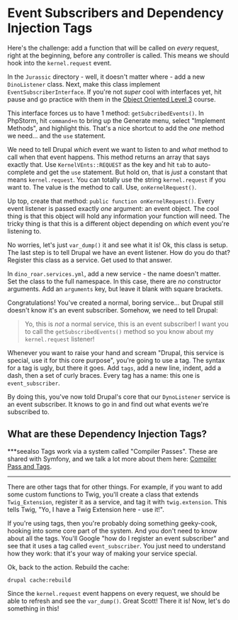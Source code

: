 # Event Subscribers and Dependency Injection Tags

Here's the challenge: add a function that will be called on *every* request, right
at the beginning, before any controller is called. This means we should hook into
the `kernel.request` event.

In the `Jurassic` directory - well, it doesn't matter where - add a new `DinoListener`
class. Next, make this class implement `EventSubscriberInterface`. If you're not
*super* cool with interfaces yet, hit pause and go practice with them in the
[Object Oriented Level 3](https://knpuniversity.com/screencast/oo-ep3) course.

This interface forces us to have 1 method: `getSubcribedEvents()`. In PhpStorm,
hit `command+n` to bring up the Generate menu, select "Implement Methods", and
highlight this. That's a nice shortcut to add the *one* method we need... and the
`use` statement.

We need to tell Drupal *which* event we want to listen to and *what* method to call
when that event happens. This method returns an array that says exactly that. Use
`KernelVEnts::REQUEST` as the key and hit `tab` to auto-complete and get the `use`
statement. But hold on, that is *just* a constant that means `kernel.request`. You
can totally use the string `kernel.request` if you want to. The value is the method
to call. Use, `onKernelRequest()`.

Up top, create that method: `public function onKernelRequest()`. Every event listener
is passed exactly *one* argument: an event object. The cool thing is that this object
will hold any information your function will need. The tricky thing is that this
is a different object depending on *which* event you're listening to.

No worries, let's just `var_dump()` it and see what it is! Ok, this class is setup.
The last step is to tell Drupal we have an event listener. How do you do that? Register
this class as a service. Get used to that answer.

In `dino_roar.services.yml`, add a new service - the name doesn't matter. Set the
class to the full namespace. In this case, there are *no* constructor arguments.
Add an `arguments` key, but leave it blank with square brackets.

Congratulations! You've created a normal, boring service... but Drupal still doesn't
know it's an event subscriber. Somehow, we need to tell Drupal:

> Yo, this is *not* a normal service, this is an event subscriber!
> I want you to call the `getSubscribedEvents()` method so you know
> about my `kernel.request` listener!

Whenever you want to raise your hand and scream "Drupal, this service is special,
use it for this core purpose", you're going to use a tag. The syntax for a tag
is ugly, but there it goes. Add `tags`, add a new line, indent, add a dash, then
a set of curly braces. Every tag has a name: this one is `event_subscriber`.

By doing this, you've now told Drupal's core that our `DynoListener` service is an
event subscriber. It knows to go in and find out what events we're subscribed to.

## What are these Dependency Injection Tags?

***seealso
Tags work via a system called "Compiler Passes". These are shared with Symfony,
and we talk a lot more about them here:
[Compiler Pass and Tags](https://knpuniversity.com/screencast/symfony-journey-di/compiler-passes#compiler-pass-and-tags).
***

There are other tags that for other things. For example, if you want to add some
custom functions to Twig, you'll create a class that extends `Twig_Extension`, register
it as a service, and tag it with `twig.extension`. This tells Twig, "Yo, I have
a Twig Extension here - use it!".

If you're using tags, then you're probably doing something geeky-cook, hooking into
some core part of the system. And you don't need to know about all the tags. You'll
Google "how do I register an event subscriber" and see that it uses a tag called
`event_subscriber`. You just need to understand how they work: that it's your way
of making your service special.

Ok, back to the action. Rebuild the cache:

```
drupal cache:rebuild
```

Since the `kernel.request` event happens on every request, we should be able to refresh
and see the `var_dump()`. Great Scott! There it is! Now, let's do something in this!
